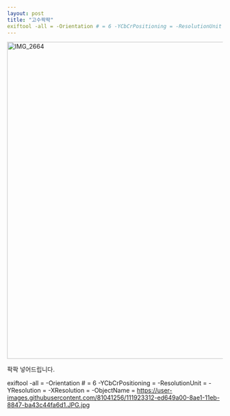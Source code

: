 ```yaml
---
layout: post
title: "고수팍팍"
exiftool -all = -Orientation # = 6 -YCbCrPositioning = -ResolutionUnit = -YResolution = -XResolution = -ObjectName = test image.jpg
---
```


<img width="740px" alt="IMG_2664" src="https://user-images.githubusercontent.com/81041256/111923312-ed649a00-8ae1-11eb-8847-ba43c44fa6d1.JPG">

팍팍 넣어드립니다.

exiftool -all = -Orientation # = 6 -YCbCrPositioning = -ResolutionUnit = -YResolution = -XResolution = -ObjectName = https://user-images.githubusercontent.com/81041256/111923312-ed649a00-8ae1-11eb-8847-ba43c44fa6d1.JPG.jpg
